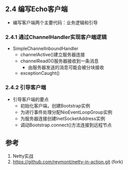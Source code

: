 ## 2.4  编写Echo客户端

* 编写客户端两个主要代码：业务逻辑和引导

### 2.4.1  通过ChannelHandler实现客户端逻辑

* SimpleChannelInboundHandler
  * channelActive()建立服务器连接
  * channelRead0()服务器接收到一条消息
    * 由服务器发送的消息可能会被分块接收
  * exceptionCaught()

### 2.4.2  引导客户端

* 引导客户端的要点
  * 初始化客户端，创建Bootstrap实例
  * 为进行事件处理分配NioEventLoopGroup实例
  * 为服务器连接创建InetSocketAddress实例
  * 调动Bootstrap.connect()方法连接到远程节点

## 参考

1.  Netty实战
2.  https://github.com/reymont/netty-in-action.git (fork)